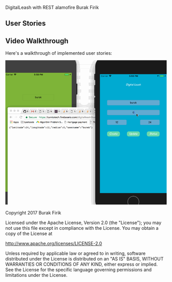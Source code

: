 DigitalLeash with REST alamofire
Burak Firik



## User Stories


## Video Walkthrough

Here's a walkthrough of implemented user stories:


<img src='https://github.com/burakfirik/DigitalLeash/blob/master/digitalleash.gif' title='Video Walkthrough' width='' alt='Video Walkthrough' />


Copyright 2017 Burak Firik

Licensed under the Apache License, Version 2.0 (the "License");
you may not use this file except in compliance with the License.
You may obtain a copy of the License at

http://www.apache.org/licenses/LICENSE-2.0

Unless required by applicable law or agreed to in writing, software
distributed under the License is distributed on an "AS IS" BASIS,
WITHOUT WARRANTIES OR CONDITIONS OF ANY KIND, either express or implied.
See the License for the specific language governing permissions and
limitations under the License.

